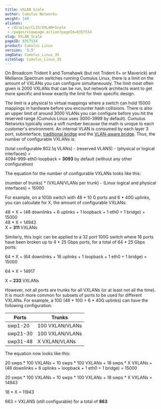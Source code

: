 ```yaml
---
title: VXLAN Scale
author: Cumulus Networks
weight: 149
aliases:
 - /display/CL35/VXLAN+Scale
 - /pages/viewpage.action?pageId=8357534
slug: VXLAN_Scale
pageID: 8357534
product: Cumulus Linux
version: '3.5'
imgData: Cumulus_Linux_35
siteSlug: Cumulus_Linux_35
---
```

On Broadcom Trident II and Tomahawk (but not Trident II+ or Maverick)
and Mellanox Spectrum switches running Cumulus Linux, there is a limit
on the amount of VXLANs you can configure simultaneously. The limit most
often given is 2000 VXLANs that can be run, but network architects want
to get more specific and know exactly the limit for their specific
design.

The limit is a physical to virtual mappings where a switch can hold
15000 mappings in hardware before you encounter hash collisions. There
is also an upper limit of around 3000 VLANs you can configure before you
hit the reserved range (Cumulus Linux uses 3000-3999 by default).
Cumulus Networks typically uses a soft number because the math is unique
to each customer's environment. An internal VLAN is consumed by each
layer 3 port, subinterface, [traditional
bridge](/Traditional_Mode_Bridges.html) and the [VLAN-aware
bridge](/VLAN-aware_Bridge_Mode_for_Large-scale_Layer_2_Environments.html).
Thus, the number of configurable VXLANs is:

(total configurable 802.1q VLANs) - (reserved VLANS) - (physical or
logical interfaces) =  
4094-999-eth0-loopback = **3093** by default (without any other
configuration)

The equation for the number of configurable VXLANs looks like this:

(number of trunks) \* (VXLAN/VLANs per trunk) - (Linux logical and
physical interfaces) = 15000

For example, on a 10Gb switch with 48 \* 10 G ports and 6 \* 40G
uplinks, you can calculate for X, the amount of configurable VXLANs:

48 \* X + (48 downlinks + 6 uplinks + 1 loopback + 1 eth0 + 1 bridge) =
15000  
48 \* X = 14943  
X = **311** VXLANs

Similarly, this logic can be applied to a 32 port 100G switch where 16
ports have been broken up to 4 \* 25 Gbps ports, for a total of 64 \* 25
Gbps ports:

64 \* X + (64 downlinks + 16 uplinks + 1 loopback + 1 eth0 + 1 bridge) =
15000

64 \* X = 14917

X = **233** VXLANs

However, not all ports are trunks for all VXLANs (or at least not all
the time). It is much more common for subsets of ports to be used for
different VXLANs. For example, a 10G (48 \* 10G + 6 \* 40G uplinks) can
have the following configuration:

| Ports    | Trunks          |
| -------- | --------------- |
| swp1-20  | 100 VXLAN/VLANs |
| swp21-30 | 100 VXLAN/VLANs |
| swp31-48 | X VXLAN/VLANs   |

The equation now looks like this:

20 swps \* 100 VXLANs + 10 swps \* 100 VXLANs + 18 swps \* X VXLANs +
(48 downlinks + 6 uplinks + loopback + 1 eth0 + 1 bridge) = 15000

20 swps \* 100 VXLANs + 10 swps \* 100 VXLANs + 18 swps \* X VXLANs =
14943

18 \* X = 11943

663 = VXLANS (still configurable) for a total of **863**

<article id="html-search-results" class="ht-content" style="display: none;">

</article>

<footer id="ht-footer">

</footer>
